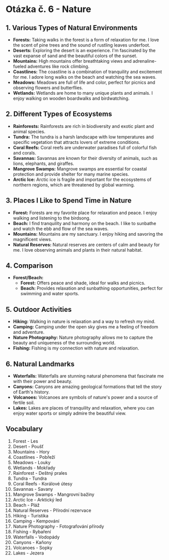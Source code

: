 # Otázka č. 6  - Nature

## 1. Various Types of Natural Environments
- **Forests:** Taking walks in the forest is a form of relaxation for me. I love the scent of pine trees and the sound of rustling leaves underfoot.
- **Deserts:** Exploring the desert is an experience. I'm fascinated by the vast expanse of sand and the beautiful colors of the sunset.
- **Mountains:** High mountains offer breathtaking views and adrenaline-fueled adventures like rock climbing.
- **Coastlines:** The coastline is a combination of tranquility and excitement for me. I adore long walks on the beach and watching the sea waves.
- **Meadows:** Meadows are full of life and color, perfect for picnics and observing flowers and butterflies.
- **Wetlands:** Wetlands are home to many unique plants and animals. I enjoy walking on wooden boardwalks and birdwatching.

## 2. Different Types of Ecosystems
- **Rainforests:** Rainforests are rich in biodiversity and exotic plant and animal species.
- **Tundra:** The tundra is a harsh landscape with low temperatures and specific vegetation that attracts lovers of extreme conditions.
- **Coral Reefs:** Coral reefs are underwater paradises full of colorful fish and corals.
- **Savannas:** Savannas are known for their diversity of animals, such as lions, elephants, and giraffes.
- **Mangrove Swamps:** Mangrove swamps are essential for coastal protection and provide shelter for many marine species.
- **Arctic Ice:** Arctic ice is fragile and important for the ecosystems of northern regions, which are threatened by global warming.

## 3. Places I Like to Spend Time in Nature
- **Forest:** Forests are my favorite place for relaxation and peace. I enjoy walking and listening to the birdsong.
- **Beach:** I find tranquility and harmony on the beach. I like to sunbathe and watch the ebb and flow of the sea waves.
- **Mountains:** Mountains are my sanctuary. I enjoy hiking and savoring the magnificent views.
- **Natural Reserves:** Natural reserves are centers of calm and beauty for me. I love observing animals and plants in their natural habitat.

## 4. Comparison
- **Forest/Beach:**
  - **Forest:** Offers peace and shade, ideal for walks and picnics.
  - **Beach:** Provides relaxation and sunbathing opportunities, perfect for swimming and water sports.

## 5. Outdoor Activities
- **Hiking:** Walking in nature is relaxation and a way to refresh my mind.
- **Camping:** Camping under the open sky gives me a feeling of freedom and adventure.
- **Nature Photography:** Nature photography allows me to capture the beauty and uniqueness of the surrounding world.
- **Fishing:** Fishing is my connection with nature and relaxation.

## 6. Natural Landmarks
- **Waterfalls:** Waterfalls are stunning natural phenomena that fascinate me with their power and beauty.
- **Canyons:** Canyons are amazing geological formations that tell the story of Earth's history.
- **Volcanoes:** Volcanoes are symbols of nature's power and a source of fertile soil.
- **Lakes:** Lakes are places of tranquility and relaxation, where you can enjoy water sports or simply admire the beautiful view.

## Vocabulary
1. Forest - Les
2. Desert - Poušť
3. Mountains - Hory
4. Coastlines - Pobřeží
5. Meadows - Louky
6. Wetlands - Mokřady
7. Rainforest - Deštný prales
8. Tundra - Tundra
9. Coral Reefs - Korálové útesy
10. Savannas - Savany
11. Mangrove Swamps - Mangrovní bažiny
12. Arctic Ice - Arktický led
13. Beach - Pláž
14. Natural Reserves - Přírodní rezervace
15. Hiking - Turistika
16. Camping - Kempování
17. Nature Photography - Fotografování přírody
18. Fishing - Rybaření
19. Waterfalls - Vodopády
20. Canyons - Kaňony
21. Volcanoes - Sopky
22. Lakes - Jezera
